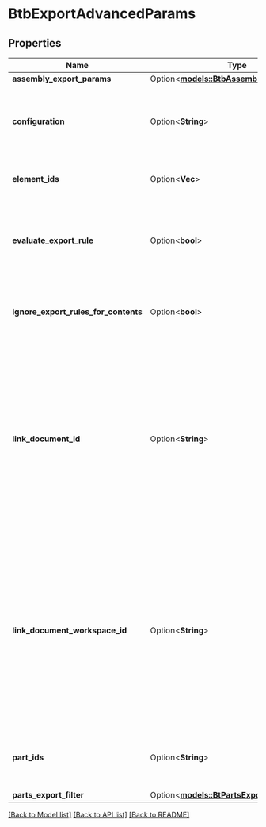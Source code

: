 # BtbExportAdvancedParams

## Properties

Name | Type | Description | Notes
------------ | ------------- | ------------- | -------------
**assembly_export_params** | Option<[**models::BtbAssemblyExportParams**](BTBAssemblyExportParams.md)> |  | [optional]
**configuration** | Option<**String**> | URL-encoded string of configuration values (separated by `;`). See the [Configurations API Guide](https://onshape-public.github.io/docs/api-adv/configs/) for details. | [optional]
**element_ids** | Option<**Vec<String>**> | An array of element ids for multi-element export. | [optional]
**evaluate_export_rule** | Option<**bool**> | Set to `true` to evaluate the export rule for the given `formatName` and to include an `exportRuleFileName` value in the response. | [optional][default to false]
**ignore_export_rules_for_contents** | Option<**bool**> | For multiple elements export, use 'true' if export rule shouldn't be applied for all elements. | [optional][default to false]
**link_document_id** | Option<**String**> | The id of the document through which the above document should be accessed; only applicable when accessing a version of the document. This allows a user who has access to document a to see data from document b, as long as document b has been linked to document a by a user who has permission to both. | [optional]
**link_document_workspace_id** | Option<**String**> | The id of the workspace through which the above document should be accessed; only applicable when accessing a version of the document. This allows a user who has access to document a to see data from document b, as long as document b has been linked to document a by a user who has permission to both. | [optional]
**part_ids** | Option<**String**> | IDs of the parts to retrieve. Use comma-separated IDs for multiple parts (example: partIds=JHK,JHD). | [optional]
**parts_export_filter** | Option<[**models::BtPartsExportFilter4308**](BTPartsExportFilter-4308.md)> |  | [optional]

[[Back to Model list]](../README.md#documentation-for-models) [[Back to API list]](../README.md#documentation-for-api-endpoints) [[Back to README]](../README.md)


